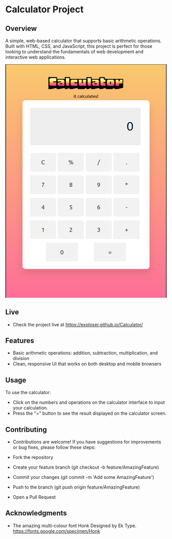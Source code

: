 # Calculator Project

## Overview
A simple, web-based calculator that supports basic arithmetic operations. Built with HTML, CSS, and JavaScript, this project is perfect for those looking to understand the fundamentals of web development and interactive web applications.

![Calculator Screenshot](./contents/screenshot.png) 

## Live
-  Check the project live at https://exploser.github.io/Calculator/

## Features
-  Basic arithmetic operations: addition, subtraction, multiplication, and division
-  Clean, responsive UI that works on both desktop and mobile browsers

## Usage
To use the calculator:

-  Click on the numbers and operations on the calculator interface to input your calculation.
-  Press the "=" button to see the result displayed on the calculator screen.

## Contributing

- Contributions are welcome! If you have suggestions for improvements or bug fixes, please follow these steps:

-  Fork the repository
-  Create your feature branch (git checkout -b feature/AmazingFeature)
-  Commit your changes (git commit -m 'Add some AmazingFeature')
-  Push to the branch (git push origin feature/AmazingFeature)
-  Open a Pull Request

##  Acknowledgments
-   The amazing multi-colour font Honk Designed by Ek Type.  https://fonts.google.com/specimen/Honk

